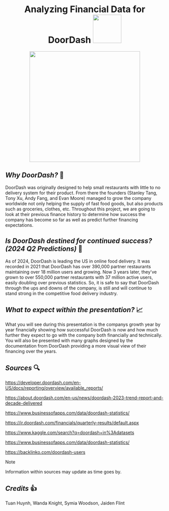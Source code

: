 <div id="header" align="center">

  # Analyzing Financial Data for DoorDash  <img src="https://i.giphy.com/media/v1.Y2lkPTc5MGI3NjExanF5eHNuenl4b2YzaWhwbjlqNzd1ODk5bmI0NGN3emU2ZTB5MjczNSZlcD12MV9pbnRlcm5hbF9naWZfYnlfaWQmY3Q9cw/sKronBysxbFnAtWpyg/giphy.gif" width="90px"/>
</h1>
</div>

<div id="header" align="center">
  <img src="https://i.giphy.com/media/v1.Y2lkPTc5MGI3NjExNHVtYjB2amxyNmJ0aG4wZ3Y5em5qeHl0dDdmaGIzNTd4OXBoMTk1eiZlcD12MV9pbnRlcm5hbF9naWZfYnlfaWQmY3Q9cw/jt2yLtw8SIR0GqqlVb/giphy.gif" width="350"/>
</div>

## _Why DoorDash?_ :thinking:

DoorDash was originally designed to help small restaurants with little to no delivery system for their product. From there the founders (Stanley Tang, Tony Xu, Andy Fang, and Evan Moore) managed to grow the company worldwide not only helping the supply of fast food goods, but also products such as groceries, clothes, etc. Throughout this project, we are going to look at their previous finance history to determine how success the company has become so far as well as predict further financing expectations. 

## _Is DoorDash destined for continued success? (2024 Q2 Predictions)_ :money_with_wings:

As of 2024, DoorDash is leading the US in online food delivery. It was recorded in 2021 that DoorDash has over 390,000 partner restaurants maintaining over 18 million users and growing. Now 3 years later, they've grown to over 550,000 partner restaurants with 37 million active users, easily doubling over previous statistics. So, it is safe to say that DoorDash through the ups and downs of the company, is still and will continue to stand strong in the competitive food delivery industry. 

## _What to expect within the presentation?_ :chart_with_upwards_trend:

What you will see during this presentation is the companys growth year by year financially showing how successful DoorDash is now and how much further they expect to go with the company both financially and technically. You will also be presented with many graphs designed by the documentation from DoorDash providing a more visual view of their financing over the years. 

## _Sources_ :mag:


https://developer.doordash.com/en-US/docs/reporting/overview/available_reports/

https://about.doordash.com/en-us/news/doordash-2023-trend-report-and-decade-delivered

https://www.businessofapps.com/data/doordash-statistics/

https://ir.doordash.com/financials/quarterly-results/default.aspx

https://www.kaggle.com/search?q=doordash+in%3Adatasets

https://www.businessofapps.com/data/doordash-statistics/

https://backlinko.com/doordash-users

> [!NOTE]
> Information within sources may update as time goes by.

## _Credits_ :thumbsup:

Tuan Huynh, Wanda Knight, Symia Woodson, Jaiden Flint


